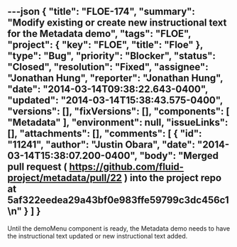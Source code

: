 ---json
{
  "title": "FLOE-174",
  "summary": "Modify existing or create new instructional text for the Metadata demo",
  "tags": "FLOE",
  "project": {
    "key": "FLOE",
    "title": "Floe"
  },
  "type": "Bug",
  "priority": "Blocker",
  "status": "Closed",
  "resolution": "Fixed",
  "assignee": "Jonathan Hung",
  "reporter": "Jonathan Hung",
  "date": "2014-03-14T09:38:22.643-0400",
  "updated": "2014-03-14T15:38:43.575-0400",
  "versions": [],
  "fixVersions": [],
  "components": [
    "Metadata"
  ],
  "environment": null,
  "issueLinks": [],
  "attachments": [],
  "comments": [
    {
      "id": "11241",
      "author": "Justin Obara",
      "date": "2014-03-14T15:38:07.200-0400",
      "body": "Merged pull request ( <https://github.com/fluid-project/metadata/pull/22> ) into the project repo at 5af322eedea29a43bf0e983ffe59799c3dc456c1\n"
    }
  ]
}
---
Until the demoMenu component is ready, the Metadata demo needs to have the instructional text updated or new instructional text added.

        
